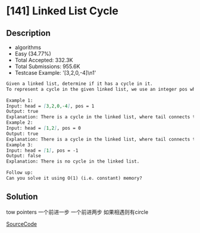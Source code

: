 # [141] Linked List Cycle

## Description

* algorithms
* Easy (34.77%)
* Total Accepted:    332.3K
* Total Submissions: 955.6K
* Testcase Example:  '[3,2,0,-4]\n1'

```md
Given a linked list, determine if it has a cycle in it.
To represent a cycle in the given linked list, we use an integer pos which represents the position (0-indexed) in the linked list where tail connects to. If pos is -1, then there is no cycle in the linked list.
 
Example 1:
Input: head = [3,2,0,-4], pos = 1
Output: true
Explanation: There is a cycle in the linked list, where tail connects to the second node.
Example 2:
Input: head = [1,2], pos = 0
Output: true
Explanation: There is a cycle in the linked list, where tail connects to the first node.
Example 3:
Input: head = [1], pos = -1
Output: false
Explanation: There is no cycle in the linked list.
 
Follow up:
Can you solve it using O(1) (i.e. constant) memory?

```

## Solution

tow pointers 一个前进一步 一个前进两步 如果相遇则有circle

[SourceCode](./solution.js)